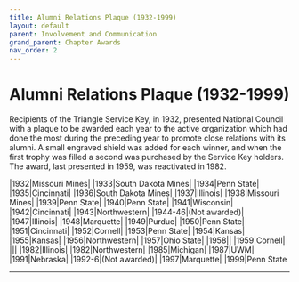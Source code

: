 ```yaml
---
title: Alumni Relations Plaque (1932-1999)
layout: default
parent: Involvement and Communication
grand_parent: Chapter Awards
nav_order: 2
---
```

# Alumni Relations Plaque (1932-1999)

Recipients of the Triangle Service Key, in 1932, presented National
Council with a plaque to be awarded each year to the active organization
which had done the most during the preceding year to promote close
relations with its alumni.  A small engraved shield was added for each
winner, and when the first trophy was filled a second was purchased by the
Service Key holders.  The award, last presented in 1959, was reactivated
in 1982.

|1932|Missouri Mines|
|1933|South Dakota Mines|
|1934|Penn State|
|1935|Cincinnati|
|1936|South Dakota Mines|
|1937|Illinois|
|1938|Missouri Mines|
|1939|Penn State|
|1940|Penn State|
|1941|Wisconsin|
|1942|Cincinnati|
|1943|Northwestern|
|1944-46|(Not awarded)|
|1947|Illinois|
|1948|Marquette|
|1949|Purdue|
|1950|Penn State|
|1951|Cincinnati|
|1952|Cornell|
|1953|Penn State|
|1954|Kansas|
|1955|Kansas|
|1956|Northwestern|
|1957|Ohio State|
|1958||
|1959|Cornell|
|||
|1982|Illinois|
|1982|Northwestern|
|1985|Michigan|
|1987|UWM|
|1991|Nebraska|
|1992-6|(Not awarded)|
|1997|Marquette|
|1999|Penn State

----